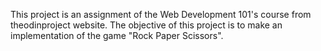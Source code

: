 This project is an assignment of the Web Development 101's course from theodinproject website. The objective of this project is to make an implementation of the game "Rock Paper Scissors".
